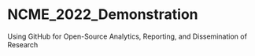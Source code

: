 # NCME_2022_Demonstration
Using GitHub for Open-Source Analytics, Reporting, and Dissemination of Research
